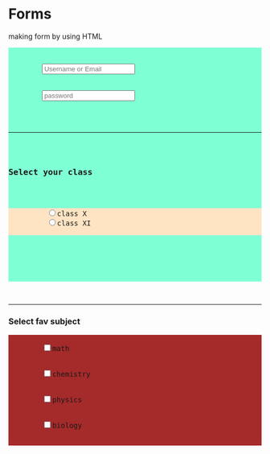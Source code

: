 # Forms
making form by using HTML

<!DOCTYPE html>
<html lang="en">
<head>
    <meta charset="UTF-8">
    <meta name="viewport" content="width=device-width, initial-scale=1.0">
    <title>Document</title>
</head>
<body>
   <pre style="background-color: aquamarine;">
      <form action="/action.php">
        <input type="text" placeholder="Username or Email">
        <br>
        <input type="password" placeholder="password">
        <br>
        <hr>
        <h3>Select your class</h3>
        <pre style="background-color: bisque;">
         <label for="100"><input type="radio" value="class X" NAME="class" id="100">class X</label>
         <label for="200"><input type="radio" value="class XI" NAME="class" id="200">class XI</label>
        </pre>
      </form>
   </pre> 
   <br>
   <hr>
   <h3>Select fav subject</h3>
   <pre style="background-color: brown;">
    <label for="101">
        <input type="checkbox" value="math" name="subject" id="101">math
    </label>
    <label for="102">
        <input type="checkbox" value="math" name="subject" id="102">chemistry
    </label>
    <label for="103">
        <input type="checkbox" value="math" name="subject" id="103">physics
    </label>
    <label for="104">
        <input type="checkbox" value="math" name="subject" id="104">biology
    </label>
   </pre>
</body>
</html>
